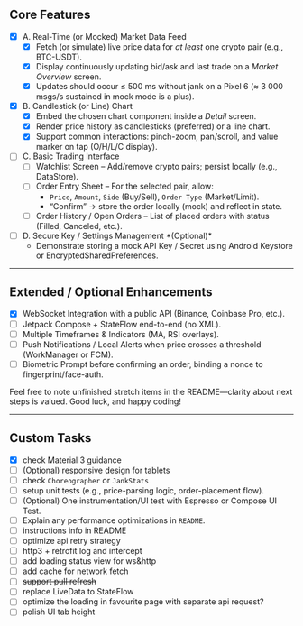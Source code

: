 ## Core Features

- [x] A. Real-Time (or Mocked) Market Data Feed
  - [x] Fetch (or simulate) live price data for *at least* one crypto pair (e.g., BTC-USDT).
  - [x] Display continuously updating bid/ask and last trade on a *Market Overview* screen.
  - [x] Updates should occur ≤ 500 ms without jank on a Pixel 6 (≈ 3 000 msgs/s sustained in mock mode is a plus).
  
- [x] B. Candlestick (or Line) Chart
  - [x] Embed the chosen chart component inside a *Detail* screen.
  - [x] Render price history as candlesticks (preferred) or a line chart.
  - [x] Support common interactions: pinch-zoom, pan/scroll, and value marker on tap (O/H/L/C display).

- [ ] C. Basic Trading Interface
  - [ ] Watchlist Screen – Add/remove crypto pairs; persist locally (e.g., DataStore).
  - [ ] Order Entry Sheet – For the selected pair, allow:
    - `Price`, `Amount`, `Side` (Buy/Sell), `Order Type` (Market/Limit).
    - “Confirm” → store the order locally (mock) and reflect in state.
  - [ ] Order History / Open Orders – List of placed orders with status (Filled, Canceled, etc.).

- [ ] D. Secure Key / Settings Management \*(Optional)\*
  - Demonstrate storing a mock API Key / Secret using Android Keystore or EncryptedSharedPreferences.

------

## Extended / Optional Enhancements

- [x] WebSocket Integration with a public API (Binance, Coinbase Pro, etc.).
- [ ] Jetpack Compose + StateFlow end-to-end (no XML).
- [ ] Multiple Timeframes & Indicators (MA, RSI overlays).
- [ ] Push Notifications / Local Alerts when price crosses a threshold (WorkManager or FCM).
- [ ] Biometric Prompt before confirming an order, binding a nonce to fingerprint/face-auth.

Feel free to note unfinished stretch items in the README—clarity about next steps is valued. Good luck, and happy coding!

------

## Custom Tasks

- [x] check Material 3 guidance 
- [ ] (Optional) responsive design for tablets
- [ ] check `Choreographer` or `JankStats`
- [ ] setup unit tests (e.g., price-parsing logic, order-placement flow).
- [ ] (Optional) One instrumentation/UI test with Espresso or Compose UI Test.
- [ ] Explain any performance optimizations in `README`.
- [ ] instructions info in README 
- [ ] optimize api retry strategy
- [ ] http3 + retrofit log and intercept
- [ ] add loading status view for ws&http
- [ ] add cache for network fetch
- [ ] ~~support pull refresh~~
- [ ] replace LiveData to StateFlow
- [ ] optimize the loading in favourite page with separate api request?
- [ ] polish UI tab height